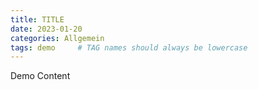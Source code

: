 ```yaml
---
title: TITLE
date: 2023-01-20
categories: Allgemein
tags: demo     # TAG names should always be lowercase
---
```


Demo Content